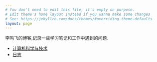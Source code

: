 ```yaml
---
# You don't need to edit this file, it's empty on purpose.
# Edit theme's home layout instead if you wanna make some changes
# See: https://jekyllrb.com/docs/themes/#overriding-theme-defaults
layout: page
---
```


李鸣飞的博客,记录一些学习笔记和工作中遇到的问题.

* [计算机科学与技术](./technology-home/)
* [日志](./post-home/)
